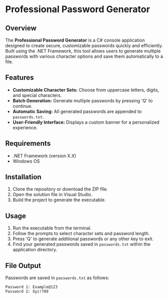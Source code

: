 # Professional Password Generator

## Overview
The **Professional Password Generator** is a C# console application designed to create secure, customizable passwords quickly and efficiently. Built using the .NET Framework, this tool allows users to generate multiple passwords with various character options and save them automatically to a file.

## Features
- **Customizable Character Sets:** Choose from uppercase letters, digits, and special characters.
- **Batch Generation:** Generate multiple passwords by pressing 'Q' to continue.
- **Automatic Saving:** All generated passwords are appended to `passwords.txt`.
- **User-Friendly Interface:** Displays a custom banner for a personalized experience.

## Requirements
- .NET Framework (version X.X)
- Windows OS

## Installation
1. Clone the repository or download the ZIP file.
2. Open the solution file in Visual Studio.
3. Build the project to generate the executable.

## Usage
1. Run the executable from the terminal.
2. Follow the prompts to select character sets and password length.
3. Press 'Q' to generate additional passwords or any other key to exit.
4. Find your generated passwords saved in `passwords.txt` within the application directory.

## File Output
Passwords are saved in `passwords.txt` as follows:
```
Password 1: Example@123
Password 2: Xyz!789
```





